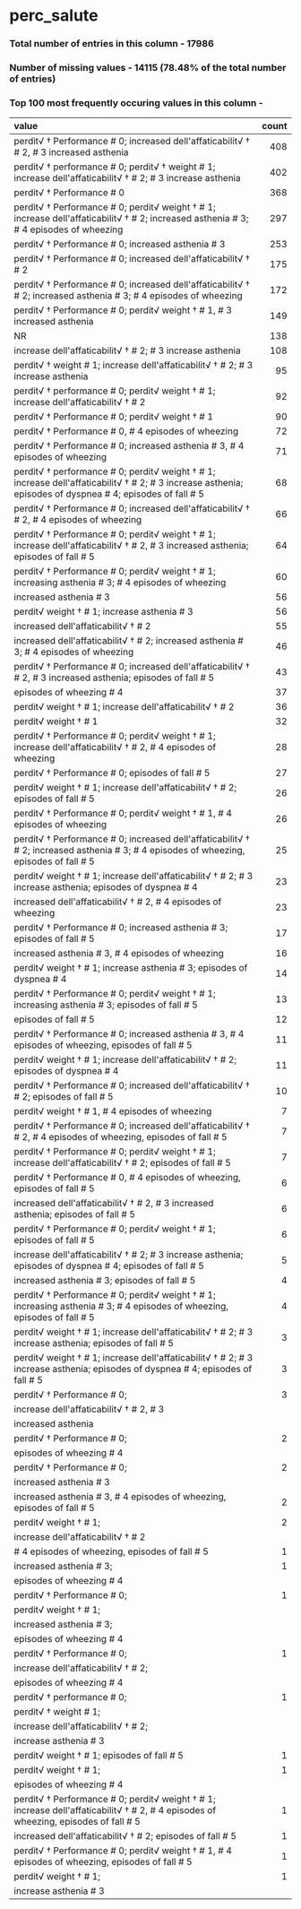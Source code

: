 
# perc_salute

### Total number of entries in this column - 17986

### Number of missing values - 14115 (78.48% of the total number of entries)

### Top 100 most frequently occuring values in this column -

| value                                                                                                                                                     |   count |
|:----------------------------------------------------------------------------------------------------------------------------------------------------------|--------:|
| perdit√ † Performance # 0; increased dell'affaticabilit√ † # 2, # 3 increased asthenia                                                                    |     408 |
| perdit√ † performance # 0; perdit√ † weight # 1; increase dell'affaticabilit√ † # 2; # 3 increase asthenia                                                |     402 |
| perdit√ † Performance # 0                                                                                                                                 |     368 |
| perdit√ † Performance # 0; perdit√ weight † # 1; increase dell'affaticabilit√ † # 2; increased asthenia # 3; # 4 episodes of wheezing                     |     297 |
| perdit√ † Performance # 0; increased asthenia # 3                                                                                                         |     253 |
| perdit√ † Performance # 0; increased dell'affaticabilit√ † # 2                                                                                            |     175 |
| perdit√ † Performance # 0; increased dell'affaticabilit√ † # 2; increased asthenia # 3; # 4 episodes of wheezing                                          |     172 |
| perdit√ † Performance # 0; perdit√ weight † # 1, # 3 increased asthenia                                                                                   |     149 |
| NR                                                                                                                                                        |     138 |
| increase dell'affaticabilit√ † # 2; # 3 increase asthenia                                                                                                 |     108 |
| perdit√ † weight # 1; increase dell'affaticabilit√ † # 2; # 3 increase asthenia                                                                           |      95 |
| perdit√ † performance # 0; perdit√ weight † # 1; increase dell'affaticabilit√ † # 2                                                                       |      92 |
| perdit√ † Performance # 0; perdit√ weight † # 1                                                                                                           |      90 |
| perdit√ † Performance # 0, # 4 episodes of wheezing                                                                                                       |      72 |
| perdit√ † Performance # 0; increased asthenia # 3, # 4 episodes of wheezing                                                                               |      71 |
| perdit√ † performance # 0; perdit√ weight † # 1; increase dell'affaticabilit√ † # 2; # 3 increase asthenia; episodes of dyspnea # 4; episodes of fall # 5 |      68 |
| perdit√ † Performance # 0; increased dell'affaticabilit√ † # 2, # 4 episodes of wheezing                                                                  |      66 |
| perdit√ † Performance # 0; perdit√ weight † # 1; increase dell'affaticabilit√ † # 2, # 3 increased asthenia; episodes of fall # 5                         |      64 |
| perdit√ † Performance # 0; perdit√ weight † # 1; increasing asthenia # 3; # 4 episodes of wheezing                                                        |      60 |
| increased asthenia # 3                                                                                                                                    |      56 |
| perdit√ weight † # 1; increase asthenia # 3                                                                                                               |      56 |
| increased dell'affaticabilit√ † # 2                                                                                                                       |      55 |
| increased dell'affaticabilit√ † # 2; increased asthenia # 3; # 4 episodes of wheezing                                                                     |      46 |
| perdit√ † Performance # 0; increased dell'affaticabilit√ † # 2, # 3 increased asthenia; episodes of fall # 5                                              |      43 |
| episodes of wheezing # 4                                                                                                                                  |      37 |
| perdit√ weight † # 1; increase dell'affaticabilit√ † # 2                                                                                                  |      36 |
| perdit√ weight † # 1                                                                                                                                      |      32 |
| perdit√ † Performance # 0; perdit√ weight † # 1; increase dell'affaticabilit√ † # 2, # 4 episodes of wheezing                                             |      28 |
| perdit√ † Performance # 0; episodes of fall # 5                                                                                                           |      27 |
| perdit√ weight † # 1; increase dell'affaticabilit√ † # 2; episodes of fall # 5                                                                            |      26 |
| perdit√ † Performance # 0; perdit√ weight † # 1, # 4 episodes of wheezing                                                                                 |      26 |
| perdit√ † Performance # 0; increased dell'affaticabilit√ † # 2; increased asthenia # 3; # 4 episodes of wheezing, episodes of fall # 5                    |      25 |
| perdit√ weight † # 1; increase dell'affaticabilit√ † # 2; # 3 increase asthenia; episodes of dyspnea # 4                                                  |      23 |
| increased dell'affaticabilit√ † # 2, # 4 episodes of wheezing                                                                                             |      23 |
| perdit√ † Performance # 0; increased asthenia # 3; episodes of fall # 5                                                                                   |      17 |
| increased asthenia # 3, # 4 episodes of wheezing                                                                                                          |      16 |
| perdit√ weight † # 1; increase asthenia # 3; episodes of dyspnea # 4                                                                                      |      14 |
| perdit√ † Performance # 0; perdit√ weight † # 1; increasing asthenia # 3; episodes of fall # 5                                                            |      13 |
| episodes of fall # 5                                                                                                                                      |      12 |
| perdit√ † Performance # 0; increased asthenia # 3, # 4 episodes of wheezing, episodes of fall # 5                                                         |      11 |
| perdit√ weight † # 1; increase dell'affaticabilit√ † # 2; episodes of dyspnea # 4                                                                         |      11 |
| perdit√ † Performance # 0; increased dell'affaticabilit√ † # 2; episodes of fall # 5                                                                      |      10 |
| perdit√ weight † # 1, # 4 episodes of wheezing                                                                                                            |       7 |
| perdit√ † Performance # 0; increased dell'affaticabilit√ † # 2, # 4 episodes of wheezing, episodes of fall # 5                                            |       7 |
| perdit√ † Performance # 0; perdit√ weight † # 1; increase dell'affaticabilit√ † # 2; episodes of fall # 5                                                 |       7 |
| perdit√ † Performance # 0, # 4 episodes of wheezing, episodes of fall # 5                                                                                 |       6 |
| increased dell'affaticabilit√ † # 2, # 3 increased asthenia; episodes of fall # 5                                                                         |       6 |
| perdit√ † Performance # 0; perdit√ weight † # 1; episodes of fall # 5                                                                                     |       6 |
| increase dell'affaticabilit√ † # 2; # 3 increase asthenia; episodes of dyspnea # 4; episodes of fall # 5                                                  |       5 |
| increased asthenia # 3; episodes of fall # 5                                                                                                              |       4 |
| perdit√ † Performance # 0; perdit√ weight † # 1; increasing asthenia # 3; # 4 episodes of wheezing, episodes of fall # 5                                  |       4 |
| perdit√ weight † # 1; increase dell'affaticabilit√ † # 2; # 3 increase asthenia; episodes of fall # 5                                                     |       3 |
| perdit√ weight † # 1; increase dell'affaticabilit√ † # 2; # 3 increase asthenia; episodes of dyspnea # 4; episodes of fall # 5                            |       3 |
| perdit√ † Performance # 0;                                                                                                                                |       3 |
|  increase dell'affaticabilit√ † # 2, # 3                                                                                                                  |         |
|  increased asthenia                                                                                                                                       |         |
| perdit√ † Performance # 0;                                                                                                                                |       2 |
|  episodes of wheezing # 4                                                                                                                                 |         |
| perdit√ † Performance # 0;                                                                                                                                |       2 |
|  increased asthenia # 3                                                                                                                                   |         |
| increased asthenia # 3, # 4 episodes of wheezing, episodes of fall # 5                                                                                    |       2 |
| perdit√ weight † # 1;                                                                                                                                     |       2 |
|  increase dell'affaticabilit√ † # 2                                                                                                                       |         |
| # 4 episodes of wheezing, episodes of fall # 5                                                                                                            |       1 |
| increased asthenia # 3;                                                                                                                                   |       1 |
|  episodes of wheezing # 4                                                                                                                                 |         |
| perdit√ † Performance # 0;                                                                                                                                |       1 |
|  perdit√ weight † # 1;                                                                                                                                    |         |
|  increased asthenia # 3;                                                                                                                                  |         |
|  episodes of wheezing # 4                                                                                                                                 |         |
| perdit√ † Performance # 0;                                                                                                                                |       1 |
|  increase dell'affaticabilit√ † # 2;                                                                                                                      |         |
|  episodes of wheezing # 4                                                                                                                                 |         |
| perdit√ † performance # 0;                                                                                                                                |       1 |
|  perdit√ † weight # 1;                                                                                                                                    |         |
|  increase dell'affaticabilit√ † # 2;                                                                                                                      |         |
|  increase asthenia # 3                                                                                                                                    |         |
| perdit√ weight † # 1; episodes of fall # 5                                                                                                                |       1 |
| perdit√ weight † # 1;                                                                                                                                     |       1 |
|  episodes of wheezing # 4                                                                                                                                 |         |
| perdit√ † Performance # 0; perdit√ weight † # 1; increase dell'affaticabilit√ † # 2, # 4 episodes of wheezing, episodes of fall # 5                       |       1 |
| increased dell'affaticabilit√ † # 2; episodes of fall # 5                                                                                                 |       1 |
| perdit√ † Performance # 0; perdit√ weight † # 1, # 4 episodes of wheezing, episodes of fall # 5                                                           |       1 |
| perdit√ weight † # 1;                                                                                                                                     |       1 |
|  increase asthenia # 3                                                                                                                                    |         |
